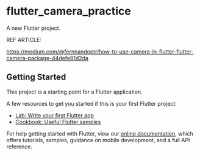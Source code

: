 # flutter_camera_practice

A new Flutter project.

REF ARTICLE:

https://medium.com/@fernnandoptr/how-to-use-camera-in-flutter-flutter-camera-package-44defe81d2da

## Getting Started

This project is a starting point for a Flutter application.

A few resources to get you started if this is your first Flutter project:

- [Lab: Write your first Flutter app](https://flutter.dev/docs/get-started/codelab)
- [Cookbook: Useful Flutter samples](https://flutter.dev/docs/cookbook)

For help getting started with Flutter, view our
[online documentation](https://flutter.dev/docs), which offers tutorials,
samples, guidance on mobile development, and a full API reference.
